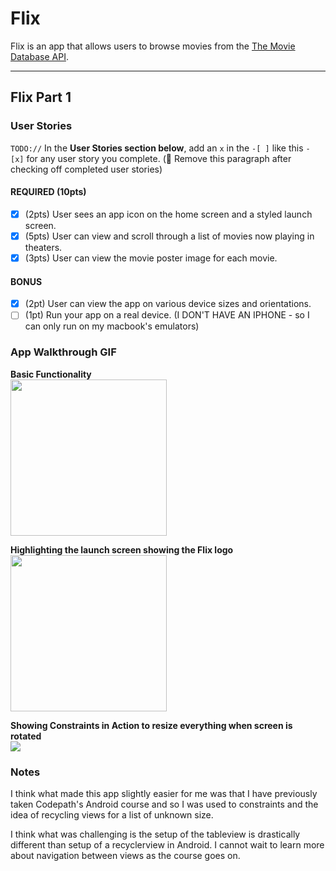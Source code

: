# Flix

Flix is an app that allows users to browse movies from the [The Movie Database API](http://docs.themoviedb.apiary.io/#).

---

## Flix Part 1

### User Stories
`TODO://` In the **User Stories section below**, add an `x` in the `-[ ]` like this `- [x]` for any user story you complete. (🚫 Remove this paragraph after checking off completed user stories)

#### REQUIRED (10pts)
- [x] (2pts) User sees an app icon on the home screen and a styled launch screen.
- [x] (5pts) User can view and scroll through a list of movies now playing in theaters.
- [x] (3pts) User can view the movie poster image for each movie.

#### BONUS
- [x] (2pt) User can view the app on various device sizes and orientations.
- [ ] (1pt) Run your app on a real device. (I DON'T HAVE AN IPHONE - so I can only run on my macbook's emulators)

### App Walkthrough GIF
**Basic Functionality**<br>
<img src="http://g.recordit.co/huNwNCxm97.gif" width=250><br>

**Highlighting the launch screen showing the Flix logo**<br>
<img src="http://g.recordit.co/VZ5VVpB5G5.gif" width=250><br>

**Showing Constraints in Action to resize everything when screen is rotated**<br>
<img src="http://g.recordit.co/drE0mxqR1L.gif"><br>

### Notes

I think what made this app slightly easier for me was that I have previously taken Codepath's Android course and so I was used to constraints and the idea of recycling views for a list of unknown size.

I think what was challenging is the setup of the tableview is drastically different than setup of a recyclerview in Android.  I cannot wait to learn more about navigation between views as the course goes on.
